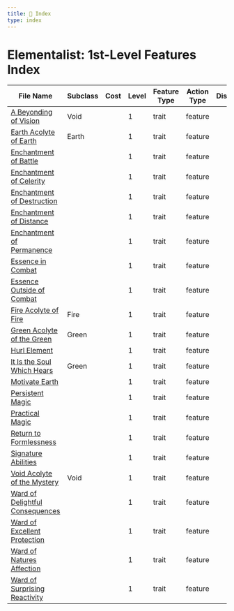 ```yaml
---
title: 📑 Index
type: index
---
```


# Elementalist: 1st-Level Features Index

| File Name                                                                   | Subclass | Cost | Level | Feature Type | Action Type | Distance | Target |
| --------------------------------------------------------------------------- | -------- | ---- | ----- | ------------ | ----------- | -------- | ------ |
| [A Beyonding of Vision](../A%20Beyonding%20of%20Vision)                     | Void     |      | 1     | trait        | feature     |          |        |
| [Earth Acolyte of Earth](../Earth%20Acolyte%20of%20Earth)                   | Earth    |      | 1     | trait        | feature     |          |        |
| [Enchantment of Battle](../Enchantment%20of%20Battle)                       |          |      | 1     | trait        | feature     |          |        |
| [Enchantment of Celerity](../Enchantment%20of%20Celerity)                   |          |      | 1     | trait        | feature     |          |        |
| [Enchantment of Destruction](../Enchantment%20of%20Destruction)             |          |      | 1     | trait        | feature     |          |        |
| [Enchantment of Distance](../Enchantment%20of%20Distance)                   |          |      | 1     | trait        | feature     |          |        |
| [Enchantment of Permanence](../Enchantment%20of%20Permanence)               |          |      | 1     | trait        | feature     |          |        |
| [Essence in Combat](../Essence%20in%20Combat)                               |          |      | 1     | trait        | feature     |          |        |
| [Essence Outside of Combat](../Essence%20Outside%20of%20Combat)             |          |      | 1     | trait        | feature     |          |        |
| [Fire Acolyte of Fire](../Fire%20Acolyte%20of%20Fire)                       | Fire     |      | 1     | trait        | feature     |          |        |
| [Green Acolyte of the Green](../Green%20Acolyte%20of%20the%20Green)         | Green    |      | 1     | trait        | feature     |          |        |
| [Hurl Element](../Hurl%20Element)                                           |          |      | 1     | trait        | feature     |          |        |
| [It Is the Soul Which Hears](../It%20Is%20the%20Soul%20Which%20Hears)       | Green    |      | 1     | trait        | feature     |          |        |
| [Motivate Earth](../Motivate%20Earth)                                       |          |      | 1     | trait        | feature     |          |        |
| [Persistent Magic](../Persistent%20Magic)                                   |          |      | 1     | trait        | feature     |          |        |
| [Practical Magic](../Practical%20Magic)                                     |          |      | 1     | trait        | feature     |          |        |
| [Return to Formlessness](../Return%20to%20Formlessness)                     |          |      | 1     | trait        | feature     |          |        |
| [Signature Abilities](../Signature%20Abilities)                             |          |      | 1     | trait        | feature     |          |        |
| [Void Acolyte of the Mystery](../Void%20Acolyte%20of%20the%20Mystery)       | Void     |      | 1     | trait        | feature     |          |        |
| [Ward of Delightful Consequences](../Ward%20of%20Delightful%20Consequences) |          |      | 1     | trait        | feature     |          |        |
| [Ward of Excellent Protection](../Ward%20of%20Excellent%20Protection)       |          |      | 1     | trait        | feature     |          |        |
| [Ward of Natures Affection](../Ward%20of%20Natures%20Affection)             |          |      | 1     | trait        | feature     |          |        |
| [Ward of Surprising Reactivity](../Ward%20of%20Surprising%20Reactivity)     |          |      | 1     | trait        | feature     |          |        |
